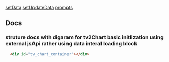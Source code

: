 [setData](setData.md)
[setUpdateData](setUpdateData.md)
[prompts](prompts.md)

## Docs

### struture docs with digaram for tv2Chart  basic initlization using external jsApi rather using  data interal loading block

````html
  <div id="tv_chart_container"></div>
````
